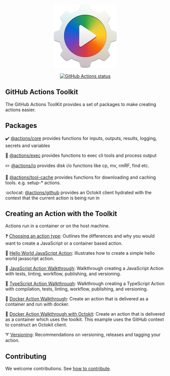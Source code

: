 
<p align="center">
  <img src="res/at-logo.png">
</p>

<p align="center">
  <a href="https://github.com/actions/toolkit"><img alt="GitHub Actions status" src="https://github.com/actions/toolkit/workflows/toolkit-unit-tests/badge.svg"></a>
</p>

## GitHub Actions Toolkit

The GitHub Actions ToolKit provides a set of packages to make creating actions easier.

## Packages

:heavy_check_mark: [@actions/core](packages/core) provides functions for inputs, outputs, results, logging, secrets and variables

:runner: [@actions/exec](packages/exec) provides functions to exec cli tools and process output 

:pencil2: [@actions/io](packages/io) provides disk i/o functions like cp, mv, rmRF, find etc. 

:hammer: [@actions/tool-cache](packages/tool-cache) provides functions for downloading and caching tools.  e.g. setup-* actions.

:octocat: [@actions/github](packages/github) provides an Octokit client hydrated with the context that the current action is being run in

## Creating an Action with the Toolkit

Actions run in a container or on the host machine.

:question: [Choosing an action type](docs/action-types.md): Outlines the differences and why you would want to create a JavaScript or a container based action.

:rocket: [Hello World JavaScript Action](https://github.com/actions/hello-world-javascript-action): Illustrates how to create a simple hello world javascript action.

:rocket: [JavaScript Action Walkthrough](https://github.com/actions/javascript-action): Walkthrough creating a JavaScript Action with tests, linting, workflow, publishing, and versioning.

:rocket: [TypeScript Action Walkthrough](https://github.com/actions/typescript-action): Walkthrough creating a TypeScript Action with compilation, tests, linting, workflow, publishing, and versioning.

:rocket: [Docker Action Walkthrough](docs/container-action.md): Create an action that is delivered as a container and run with docker.

:rocket: [Docker Action Walkthrough with Octokit](docs/container-action-toolkit.md): Create an action that is delivered as a container which uses the toolkit.  This example uses the GitHub context to construct an Octokit client.

:curly_loop: [Versioning](docs/action-versioning.md): Recommendations on versioning, releases and tagging your action.

## Contributing

We welcome contributions.  See [how to contribute](docs/contribute.md).
